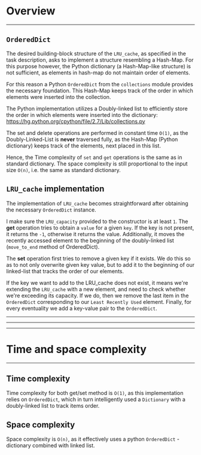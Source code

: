# Overview
---
## `OrderedDict`
The desired building-block structure of the `LRU_cache`, as specified in the task description, asks to implement a structure resembling a Hash-Map. For this purpose however, the Python dictionary (a Hash-Map-like structure) is not sufficient, as elements in hash-map do not maintain order of elements. 

For this reason a Python `OrderedDict` from the `collections` module provides the necessary foundation. This Hash-Map keeps track of the order in which elements were inserted into the collection.

The Python implementation utilizes a Doubly-linked list to efficiently store the order in which elements were inserted into the dictionary: 
https://hg.python.org/cpython/file/2.7/Lib/collections.py

The set and delete operations are performed in constant time `O(1)`, as the Doubly-Linked-List is **never** traversed fully, as the Hash-Map (Python dictionary) keeps track of the elements, next placed in this list.

Hence, the Time complexity of `set` and `get` operations is the same as in standard dictionary. The space complexity is still proportional to the input size `O(n)`, i.e. the same as standard dictionary.

## `LRU_cache` implementation
The implementation of `LRU_cache` becomes straightforward after obtaining the necessary `OrderedDict` instance. 

I make sure the `LRU_capacity` provided to the constructor is at least `1`. 
The **get** operation tries to obtain a `value` for a given `key`. If the key is not present, it returns the `-1`, otherwise it returns the value. Additionally, it moves the recently accessed element to the beginning of the doubly-linked list (`move_to_end` method of OrderedDict).

The **set** operation first tries to remove a given key if it exists. We do this so as to not only overwrite given key value, but to add it to the beginning of our linked-list that tracks the order of our elements.

If the key we want to add to the LRU_cache does not exist, it means we're extending the `LRU_cache` with a new element, and need to check whether we're exceeding its capacity. If we do, then we remove the last item in the `OrderedDict` corresponding to our `Least Recently Used` element. Finally, for every eventuality we add a key-value pair to the `OrderedDict`. 

---
---
---

# Time and space complexity
---
## Time complexity
Time complexity for both get/set method is `O(1)`, as this implementation relies on `OrderedDict`, which in turn intelligently used a `Dictionary` with a doubly-linked list to track items order. 

## Space complexity
Space complexity is `O(n)`, as it effectively uses a python `OrderedDict` - dictionary combined with linked list.